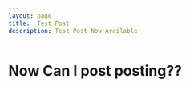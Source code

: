 ```yaml
---
layout: page
title:  Test Post
description: Test Post Now Available
---
```



# Now Can I post posting??